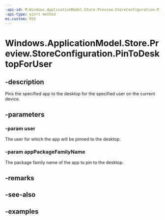 ```yaml
---
-api-id: M:Windows.ApplicationModel.Store.Preview.StoreConfiguration.PinToDesktopForUser(Windows.System.User,System.String)
-api-type: winrt method
ms.custom: RS5
---
```


<!-- Method syntax.
public void StoreConfiguration.PinToDesktopForUser(User user, String appPackageFamilyName)
-->

# Windows.ApplicationModel.Store.Preview.StoreConfiguration.PinToDesktopForUser

## -description
Pins the specified app to the desktop for the specified user on the current device.

## -parameters
### -param user
The user for which the app will be pinned to the desktop.

### -param appPackageFamilyName
The package family name of the app to pin to the desktop.

## -remarks

## -see-also

## -examples

